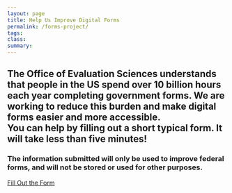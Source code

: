 ```yaml
---
layout: page
title: Help Us Improve Digital Forms
permalink: /forms-project/
tags: 
class:
summary: 
---
```

<left>
<h2>The Office of Evaluation Sciences understands that people in the US spend over 10 billion hours each year completing government forms. We are working to reduce this burden and make digital forms easier and more accessible. 
  <br>You can help by filling out a short typical form. It will take less than five minutes! </h2>
<h3>The information submitted will only be used to improve federal forms, and will not be stored or used for other purposes.</h3>
<p><a class="usa-button usa-button--big" href="https://form-oes.app.cloud.gov/">Fill Out the Form</a></p>
</left>
